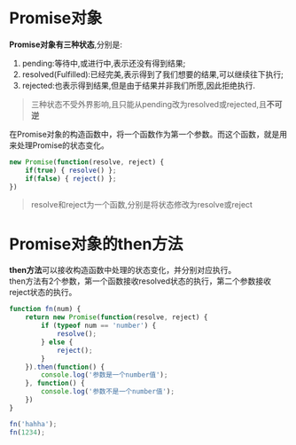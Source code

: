 # Promise对象
**Promise对象有三种状态**,分别是:  
1. pending:等待中,或进行中,表示还没有得到结果;  
2. resolved(Fulfilled):已经完美,表示得到了我们想要的结果,可以继续往下执行;  
3. rejected:也表示得到结果,但是由于结果并非我们所愿,因此拒绝执行.  
>三种状态不受外界影响,且只能从pending改为resolved或rejected,且**不可逆**  

在Promise对象的构造函数中，将一个函数作为第一个参数。而这个函数，就是用来处理Promise的状态变化。

```JavaScript
new Promise(function(resolve, reject) {
    if(true) { resolve() };
    if(false) { reject() };
})
```
>resolve和reject为一个函数,分别是将状态修改为resolve或reject

# Promise对象的then方法
**then方法**可以接收构造函数中处理的状态变化，并分别对应执行。  
then方法有2个参数，第一个函数接收resolved状态的执行，第二个参数接收reject状态的执行。  

```JavaScript
function fn(num) {
    return new Promise(function(resolve, reject) {
        if (typeof num == 'number') {
            resolve();
        } else {
            reject();
        }
    }).then(function() {
        console.log('参数是一个number值');
    }, function() {
        console.log('参数不是一个number值');
    })
}

fn('hahha');
fn(1234);
```